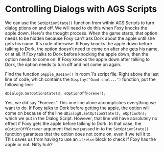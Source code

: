 # Controlling Dialogs with AGS Scripts

We can use the `SetOptionState()` function from within AGS Scripts to turn dialog ptions on and off. We will need to do this when Foxy knocks the apple down.  Here's the thought process.  When the game starts, that option needs to be hidden because Foxy can't ask Dork about the apple until she gets his name.  It's rude otherwise.  If Foxy knocks the apple down before talking to Dork, the option doesn't need to come on after she gets his name, or at all. If Foxy talks to Dork before knocking the apple down, then the option needs to come on.  If Foxy knocks the apple down after talking to Dork, the option needs to turn off and not come on again.

Find the function `oApple_UseInv()` in room 1's script file.  Right above the last line of code, which contains the `Display("Good shot...")` function, put the following line:

```agsscript
dDialog0.SetOptionState(3, eOptionOffForever);
```
Yes, we did say "Forever."  This one line alone accomplishes everything we want to do.  If Foxy talks to Dork before getting the apple, the option will come on because of the line `dDialog0.SetOptionState(3, eOptionOn);` which we put in the Dialog Script. However, that line will have absolutely no effect if Foxy gets the apple before talking to Dork.  In that case, the `eOptionOffForever` argument that we passed in to the `SetOptionState()` function garantees that the option does not come on, even if we tell it to.  This saves us from having to use an `if/else` block to check if Foxy has the apple or not.  Nifty huh?

